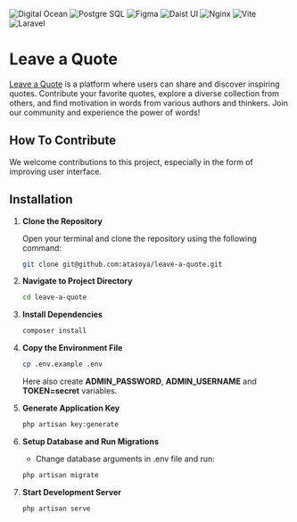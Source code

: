 ![Digital Ocean](https://img.shields.io/badge/Digital_Ocean-0080FF?style=for-the-badge&logo=DigitalOcean&logoColor=white)
![Postgre SQL](https://img.shields.io/badge/PostgreSQL-316192?style=for-the-badge&logo=postgresql&logoColor=white)
![Figma](https://img.shields.io/badge/figma-%23F24E1E.svg?style=for-the-badge&logo=figma&logoColor=white)
![Daist UI](https://img.shields.io/badge/daisyUI-1ad1a5?style=for-the-badge&logo=daisyui&logoColor=white)
![Nginx](https://img.shields.io/badge/Nginx-009639?style=for-the-badge&logo=nginx&logoColor=white)
![Vite](https://img.shields.io/badge/Vite-B73BFE?style=for-the-badge&logo=vite&logoColor=FFD62E)
![Laravel](https://img.shields.io/badge/Laravel-FF2D20?style=for-the-badge&logo=laravel&logoColor=white)

# Leave a Quote

[Leave a Quote](https://leaveaquote.atasoy.dev/) is a platform where users can share and discover inspiring quotes. Contribute your favorite quotes, explore a diverse collection from others, and find motivation in words from various authors and thinkers. Join our community and experience the power of words!


## How To Contribute
We welcome contributions to this project, especially in the form of improving user interface.

## Installation

1. **Clone the Repository**

   Open your terminal and clone the repository using the following command:

   ```bash
   git clone git@github.com:atasoya/leave-a-quote.git
   ```
2. **Navigate to Project Directory**
   ```bash
   cd leave-a-quote
   ```
3. **Install Dependencies**
   ```bash
   composer install
   ```
4. **Copy the Environment File**
   ```bash
   cp .env.example .env
   ```
   Here also create **ADMIN_PASSWORD**,
**ADMIN_USERNAME** and 
**TOKEN=secret** variables.
5. **Generate Application Key**
   ```bash
   php artisan key:generate
   ```
6. **Setup Database and Run Migrations**
    - Change database arguments in .env file and run:
   ```bash
   php artisan migrate
   ```
7. **Start Development Server**
   ```bash
   php artisan serve
   ```



   

    